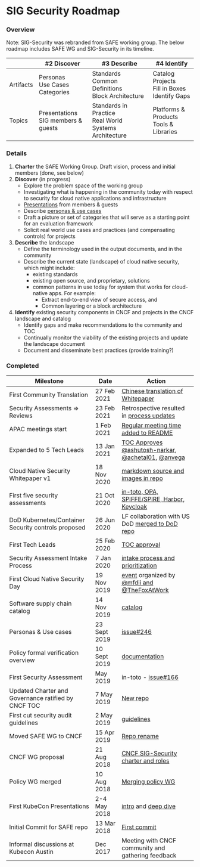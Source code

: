 # SIG Security Roadmap

### Overview
Note:  SIG-Security was rebranded from SAFE working group. The below roadmap includes SAFE WG and SIG-Security in its timeline.

|     | #2 Discover | #3 Describe | #4 Identify
| --- | --- | --- | --- |
| Artifacts | Personas<br/>Use Cases<br/>Categories | Standards<br/>Common Definitions<br/>Block Architecture | Catalog Projects<br/>Fill in Boxes<br/>Identify Gaps
| Topics | Presentations<br/>SIG members & guests | Standards in Practice<br/>Real World Systems Architecture | Platforms & Products<br/>Tools & Libraries

### Details

1. **Charter** the SAFE Working Group. Draft vision, process and initial members 
   (done, see below)
2. **Discover** (in progress)
   * Explore the problem space of the working group
   * Investigating what is happening in the community today with respect to security for cloud native applications and infrastructure
   * [Presentations](issues?utf8=%E2%9C%93&q=is%3Aclosed+is%3Aissue+label%3Ausecase-presentation+) from members & guests
   * Describe [personas & use cases](usecase-personas/)
   * Draft a picture or set of categories that will serve as a starting point for an evaluation framework
   * Solicit real world use cases and practices (and compensating controls) for projects
3. **Describe** the landscape
   * Define the terminology used in the output documents, and in the community
   * Describe the current state (landscape) of cloud native security, which might include:
      * existing standards
      * existing open source, and proprietary, solutions
      * common patterns in use today for system that works for cloud-native apps. For example:
        * Extract end-to-end view of secure access, and
        * Common layering or a block architecture
4. **Identify** existing security components in CNCF and projects in the CNCF landscape and catalog
   * Identify gaps and make recommendations to the community and TOC
   * Continually monitor the viability of the existing projects and update the landscape document
   * Document and disseminate best practices (provide training?)

### Completed

|   Milestone  | Date | Action
| --- | --- | --- |
| First Community Translation | 27 Feb 2021 | [Chinese translation of Whitepaper](https://github.com/cncf/sig-security/pull/471) |
| Security Assessments => Reviews | 23 Feb 2021 | Retrospective resulted in [process updates](https://github.com/cncf/sig-security/pull/488) |
| APAC meetings start | 1 Feb 2021 | [Regular meeting time added to README](https://github.com/cncf/sig-security/pull/518)
| Expanded to 5 Tech Leads | 13 Jan 2021 | [TOC Approves](https://lists.cncf.io/g/cncf-toc/topic/79052801#5599) [@ashutosh-narkar](https://github.com/ashutosh-narkar), [@achetal01](https://github.com/achetal01), [@anvega](https://github.com/anvega) |
| Cloud Native Security Whitepaper v1 | 18 Nov 2020 | [markdown source and images in repo](https://github.com/cncf/sig-security/pull/452) |
| First five security assessments | 21 Oct 2020 | [in-toto, OPA, SPIFFE/SPIRE, Harbor, Keycloak](https://github.com/cncf/sig-security/issues/167) |
| DoD Kubernetes/Container Security controls proposed | 26 Jun 2020 | LF collaboration with US DoD [merged to DoD repo](https://repo1.dso.mil/dsawg-devsecops/kubernetes-srg/k8-srg-artifacts/-/tree/master/linuxfoundation) |
| First Tech Leads  | 25 Feb 2020 | [TOC approval](https://lists.cncf.io/g/cncf-toc/topic/71341283#4198) |
| Security Assessment Intake Process | 7 Jan 2020 | [intake process and prioritization](https://github.com/cncf/sig-security/pull/296) |
| First Cloud Native Security Day | 19 Nov 2019 | [event](https://events19.linuxfoundation.org/events/cloud-native-security-day-2019/) organized by [@mfdii and @TheFoxAtWork](https://github.com/cncf/sig-security/issues/209) |
| Software supply chain catalog  | 14 Nov 2019 | [catalog](https://github.com/cncf/sig-security/pull/284) |
| Personas & Use cases | 23 Sept 2019 | [issue#246](https://github.com/cncf/sig-security/issues/246)
| Policy formal verification overview | 10 Sept 2019 | [documentation](https://github.com/cncf/sig-security/pull/242)
| First Security Assessment | May 2019 | in-toto - [issue#166](https://github.com/cncf/sig-security/issues/166)  |
| Updated Charter and Governance ratified by CNCF TOC |  7 May 2019 | [New repo](https://github.com/cncf/sig-security/tree/master/governance) |
| First cut security audit guidelines  | 2 May 2019 | [guidelines](https://github.com/cncf/sig-security/pull/125) |
| Moved SAFE WG to CNCF  | 15 Apr 2019 | [Repo rename](https://github.com/cncf/sig-security/pull/148) |
| CNCF WG proposal | 21 Aug 2018 | [CNCF SIG-Security charter and roles](https://github.com/cncf/toc/pull/146) |
| Policy WG merged | 10 Aug 2018 | [Merging policy WG](https://github.com/cncf/sig-security/blob/master/policy-wg-merging.md)  |
| First KubeCon Presentations | 2-4 May 2018 | [intro](https://kccnceu18.sched.com/event/ENw3/safe-wg-intro-jeyappragash-j-j-padmeio-ray-colline-google-any-skill-level) and [deep dive](https://kccnceu18.sched.com/event/ENw5/safe-wg-deep-dive-ray-colline-google-intermediate-skill-level) |
| Initial Commit for SAFE repo | 13 Mar 2018 | [First commit](https://github.com/cncf/sig-security/commit/fe999bd637456ade5e6cc8866d0db4107a0d9778) |
| Informal discussions at Kubecon Austin | Dec 2017 | Meeting with CNCF community and gathering feedback |

